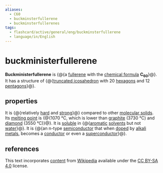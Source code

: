 ```yaml
---
aliases:
  - C60
  - buckminsterfullerene
  - buckminsterfullerenes
tags:
  - flashcard/active/general/eng/buckminsterfullerene
  - language/in/English
---
```


# buckministerfullerene

__Buckministerfullerene__ is {@{a [fullerene](fullerene.md) with the [chemical formula](chemical%20formula.md) __C<sub>60</sub>__}@}. It has a structure of {@{[truncated icosahedron](truncated%20icosahedron.md) with 20 [hexagons](hexagon.md) and 12 [pentagons](pentagon.md)}@}. <!--SR:!2025-05-18,571,310!2025-05-10,50,150-->

## properties

It is {@{relatively [hard](hardness.md) and [strong](strength%20of%20materials.md)}@} compared to other [molecular solids](molecular%20solid.md). Its [melting point](melting%20point.md) is {@{1070 °C, which is lower than [graphite](graphite.md) (3730 °C) and [diamond](diamond.md) (3550 °C)}@}. It is [soluble](solubility.md) in {@{[aromatic](aromaticity.md) [solvents](solvent.md) but not [water](water.md)}@}. It is {@{an n-type [semiconductor](semiconductor.md) that when [doped](doping%20(semiconductor).md) by [alkali metals](alkali%20metal.md), becomes a [conductor](electrical%20conductor.md) or even a [superconductor](superconductivity.md)}@}. <!--SR:!2025-07-20,459,230!2025-06-23,145,170!2026-03-06,489,230!2026-03-26,487,230-->

## references

This text incorporates [content](https://en.wikipedia.org/wiki/buckminsterfullerene) from [Wikipedia](Wikipedia.md) available under the [CC BY-SA 4.0](https://creativecommons.org/licenses/by-sa/4.0/) license.
